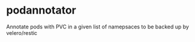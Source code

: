 # podannotator
Annotate pods with PVC in a given list of namepsaces to be backed up by velero/restic
